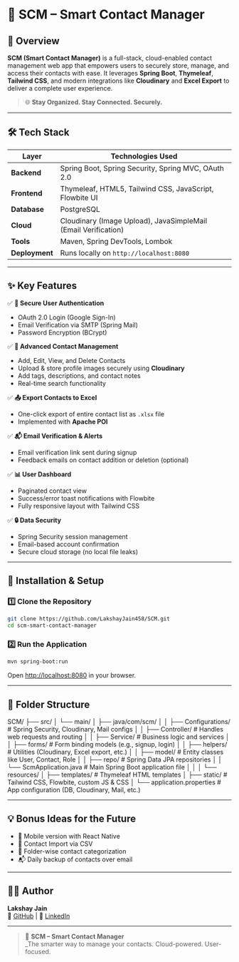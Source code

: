 # 📒 **SCM – Smart Contact Manager**

## 🚀 Overview  
**SCM (Smart Contact Manager)** is a full-stack, cloud-enabled contact management web app that empowers users to securely store, manage, and access their contacts with ease. It leverages **Spring Boot**, **Thymeleaf**, **Tailwind CSS**, and modern integrations like **Cloudinary** and **Excel Export** to deliver a complete user experience.

> 🌐 **Stay Organized. Stay Connected. Securely.**

---

## 🛠️ Tech Stack

| Layer         | Technologies Used                                             |
|---------------|---------------------------------------------------------------|
| **Backend**   | Spring Boot, Spring Security, Spring MVC, OAuth 2.0           |
| **Frontend**  | Thymeleaf, HTML5, Tailwind CSS, JavaScript, Flowbite UI       |
| **Database**  | PostgreSQL                                                    |
| **Cloud**     | Cloudinary (Image Upload), JavaSimpleMail (Email Verification)   |
| **Tools**     | Maven, Spring DevTools, Lombok            |
| **Deployment**| Runs locally on `http://localhost:8080`                       |

---

## ✨ Key Features

✅ **🔐 Secure User Authentication**  
- OAuth 2.0 Login (Google Sign-In)  
- Email Verification via SMTP (Spring Mail)  
- Password Encryption (BCrypt)  

✅ **👥 Advanced Contact Management**  
- Add, Edit, View, and Delete Contacts  
- Upload & store profile images securely using **Cloudinary**  
- Add tags, descriptions, and contact notes  
- Real-time search functionality

✅ **📤 Export Contacts to Excel**  
- One-click export of entire contact list as `.xlsx` file  
- Implemented with **Apache POI**

✅ **📬 Email Verification & Alerts**  
- Email verification link sent during signup  
- Feedback emails on contact addition or deletion (optional)

✅ **📊 User Dashboard**  
- Paginated contact view  
- Success/error toast notifications with Flowbite  
- Fully responsive layout with Tailwind CSS

✅ **🔒 Data Security**  
- Spring Security session management  
- Email-based account confirmation  
- Secure cloud storage (no local file leaks)

---

## 🚀 Installation & Setup

### 1️⃣ Clone the Repository
```bash
git clone https://github.com/LakshayJain458/SCM.git
cd scm-smart-contact-manager
```

### 2️⃣ Run the Application
```bash
mvn spring-boot:run
```

Open [http://localhost:8080](http://localhost:8080) in your browser.

---

## 🧩 Folder Structure

SCM/
├── src/
│   └── main/
│       ├── java/com/scm/
│       │   ├── Configurations/     # Spring Security, Cloudinary, Mail configs
│       │   ├── Controller/         # Handles web requests and routing
│       │   ├── Service/            # Business logic and services
│       │   ├── forms/              # Form binding models (e.g., signup, login)
│       │   ├── helpers/            # Utilities (Cloudinary, Excel export, etc.)
│       │   ├── model/              # Entity classes like User, Contact, Role
│       │   ├── repo/               # Spring Data JPA repositories
│       │   └── ScmApplication.java # Main Spring Boot application file
│       │
│       └── resources/
│           ├── templates/          # Thymeleaf HTML templates
│           ├── static/             # Tailwind CSS, Flowbite, custom JS & CSS
│           └── application.properties  # App configuration (DB, Cloudinary, Mail, etc.)


---

## 💡 Bonus Ideas for the Future
- 📱 Mobile version with React Native  
- 🔄 Contact Import via CSV  
- 📂 Folder-wise contact categorization  
- 📬 Daily backup of contacts over email  

---

## 👨‍💻 Author  
**Lakshay Jain**  
🔗 [GitHub](https://github.com/LakshayJain458) | 💼 [LinkedIn](https://www.linkedin.com/in/lakshay-jain001/)

---

> 🔐 **SCM – Smart Contact Manager**  
> _The smarter way to manage your contacts. Cloud-powered. User-focused.
